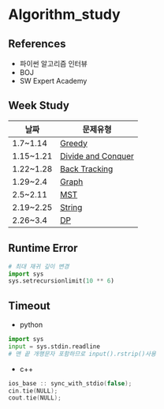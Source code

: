 # Algorithm_study

## References
- 파이썬 알고리즘 인터뷰  
- BOJ  
- SW Expert Academy

## Week Study
|날짜|문제유형|
|------|---|
|1.7~1.14|[Greedy](https://github.com/jimin3263/Algorithm_study/tree/main/greedy)|
|1.15~1.21|[Divide and Conquer](https://github.com/jimin3263/Algorithm_study/tree/main/Divide%20and%20Conquer)|
|1.22~1.28|[Back Tracking](https://github.com/jimin3263/Algorithm_study/tree/main/Backtracking)|
|1.29~2.4|[Graph](https://github.com/jimin3263/Algorithm_study/tree/main/Graph)|
|2.5~2.11|[MST](https://github.com/jimin3263/Algorithm_study/tree/main/MST)|
|2.19~2.25|[String](https://github.com/jimin3263/Algorithm_study/tree/main/String)|
|2.26~3.4|[DP](https://github.com/jimin3263/Algorithm_study/tree/main/)|
## Runtime Error
```python
# 최대 재귀 깊이 변경
import sys
sys.setrecursionlimit(10 ** 6)
```

## Timeout
- python
```python
import sys
input = sys.stdin.readline
# 맨 끝 개행문자 포함하므로 input().rstrip()사용
```
- c++
```c++
ios_base :: sync_with_stdio(false); 
cin.tie(NULL);
cout.tie(NULL);
```
